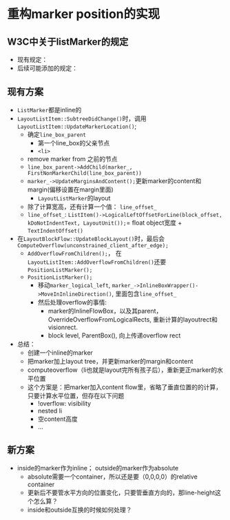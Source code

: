 # 重构marker position的实现


## W3C中关于listMarker的规定

- 现有规定：
- 后续可能添加的规定：


## 现有方案

- `ListMarker`都是inline的
- `LayoutListItem::SubtreeDidChange()`时，调用`LayoutListItem::UpdateMarkerLocation()`;
  - 确定`line_box_parent`
    - 第一个line_box的父亲节点
    - `<li>`
  - remove marker from 之前的节点
  - `line_box_parent->AddChild(marker_, FirstNonMarkerChild(line_box_parent))`
  - `marker_->UpdateMarginsAndContent();`更新marker的content和margin(偏移设置在margin里面)
    - `LayoutListMarker`的layout
  - 除了计算宽高，还有计算一个值： `line_offset_`
  - `line_offset_`: `ListItem()->LogicalLeftOffsetForLine(block_offset, kDoNotIndentText, LayoutUnit());`= float object宽度 + `TextIndentOffset()`
- 在`LayoutBlockFlow::UpdateBlockLayout()`时，最后会`ComputeOverflow(unconstrained_client_after_edge);`
  - `AddOverflowFromChildren();`， 在`LayoutListItem::AddOverflowFromChildren()`还要`PositionListMarker();`
  - `PositionListMarker();`
    - 移动`marker_logical_left`, `marker_->InlineBoxWrapper()->MoveInInlineDirection()`, 里面包含`line_offset_`
    - 然后处理overflow的事情: 
      - marker的InlineFlowBox，以及其parent，OverrideOverflowFromLogicalRects, 重新计算的layoutrect和visionrect.
      - block level, ParentBox(), 向上传递overflow rect
- 总结：
  -  创建一个inline的marker
  - 把marker加上layout tree，并更新marker的margin和content
  - computeoverflow（li也就是layout完所有孩子后），重新更正marker的水平位置
  - 这个方案是：把marker加入content flow里，省略了垂直位置的的计算，只要计算水平位置，但存在以下问题
    - !overflow: visibility		
    - nested li
    - 空content高度
    - ...



## 新方案

- inside的marker作为inline； outside的marker作为absolute
  - absolute需要一个container，所以还是要（0,0,0,0）的relative container
  - 更新后不要管水平方向的位置变化，只要管垂直方向的，那line-height这个怎么算？
  - inside和outside互换的时候如何处理？